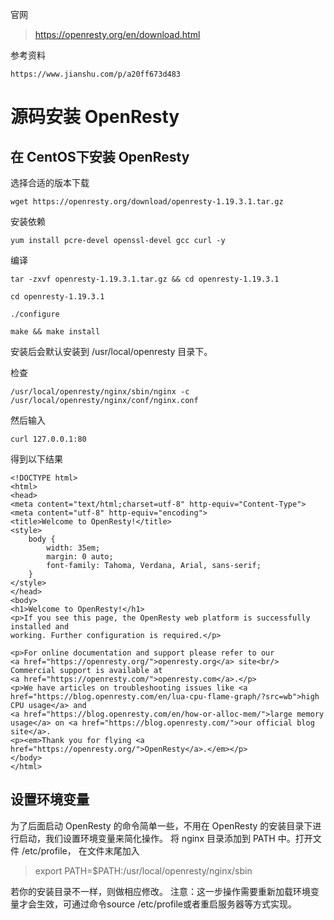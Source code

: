 
官网
> https://openresty.org/en/download.html

参考资料
```
https://www.jianshu.com/p/a20ff673d483
```


# 源码安装 OpenResty

## 在 CentOS下安装 OpenResty

选择合适的版本下载
```
wget https://openresty.org/download/openresty-1.19.3.1.tar.gz
```

安装依赖
```
yum install pcre-devel openssl-devel gcc curl -y
```

编译
```
tar -zxvf openresty-1.19.3.1.tar.gz && cd openresty-1.19.3.1

cd openresty-1.19.3.1

./configure

make && make install
```
安装后会默认安装到 /usr/local/openresty 目录下。


检查
```
/usr/local/openresty/nginx/sbin/nginx -c /usr/local/openresty/nginx/conf/nginx.conf
```
然后输入
```
curl 127.0.0.1:80
```
得到以下结果
```
<!DOCTYPE html>
<html>
<head>
<meta content="text/html;charset=utf-8" http-equiv="Content-Type">
<meta content="utf-8" http-equiv="encoding">
<title>Welcome to OpenResty!</title>
<style>
    body {
        width: 35em;
        margin: 0 auto;
        font-family: Tahoma, Verdana, Arial, sans-serif;
    }
</style>
</head>
<body>
<h1>Welcome to OpenResty!</h1>
<p>If you see this page, the OpenResty web platform is successfully installed and
working. Further configuration is required.</p>

<p>For online documentation and support please refer to our
<a href="https://openresty.org/">openresty.org</a> site<br/>
Commercial support is available at
<a href="https://openresty.com/">openresty.com</a>.</p>
<p>We have articles on troubleshooting issues like <a href="https://blog.openresty.com/en/lua-cpu-flame-graph/?src=wb">high CPU usage</a> and
<a href="https://blog.openresty.com/en/how-or-alloc-mem/">large memory usage</a> on <a href="https://blog.openresty.com/">our official blog site</a>.
<p><em>Thank you for flying <a href="https://openresty.org/">OpenResty</a>.</em></p>
</body>
</html>
```


## 设置环境变量

为了后面启动 OpenResty 的命令简单一些，不用在 OpenResty 的安装目录下进行启动，我们设置环境变量来简化操作。 将 nginx 目录添加到 PATH 中。打开文件 /etc/profile， 在文件末尾加入

> export PATH=$PATH:/usr/local/openresty/nginx/sbin

若你的安装目录不一样，则做相应修改。 注意：这一步操作需要重新加载环境变量才会生效，可通过命令source /etc/profile或者重启服务器等方式实现。





















